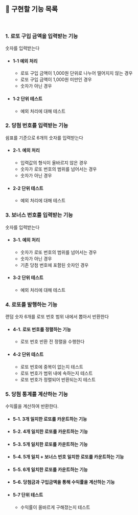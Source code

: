 ## 📌 구현할 기능 목록

<br/>

### 1. 로또 구입 금액을 입력받는 기능
  숫자를 입력받는다

- #### 1-1 예외 처리
  - 로또 구입 금액이 1,000원 단위로 나누어 떨어지지 않는 경우
  - 로또 구입 금액이 1,000원 미만인 경우
  - 숫자가 아닌 경우
    
- #### 1-2 단위 테스트
  - 예외 처리에 대해 테스트
    <br/>
### 2. 당첨 번호를 입력받는 기능
  쉼표를 기준으로 6개의 숫자를 입력받는다

- #### 2-1. 예외 처리
  - 입력값의 형식이 올바르지 않은 경우
  - 숫자가 로또 번호의 범위를 넘어서는 경우
  - 숫자가 아닌 경우

- #### 2-2 단위 테스트
  - 예외 처리에 대해 테스트
    <br/>
### 3. 보너스 번호를 입력받는 기능
  숫자를 입력받는다

- #### 3-1. 예외 처리
    - 숫자가 로또 번호의 범위를 넘어서는 경우
    - 숫자가 아닌 경우
    - 기존 당첨 번호에 포함된 숫자인 경우

- #### 3-2 단위 테스트
  - 예외 처리에 대해 테스트
    <br/>
### 4. 로또를 발행하는 기능
  랜덤 숫자 6개를 로또 번호 범위 내에서 뽑아서 반환한다

- #### 4-1. 로또 번호를 정렬하는 기능
  - 로또 번호 반환 전 정렬을 수행한다
    <br/>

- #### 4-2 단위 테스트
  - 로또 번호에 중복이 없는지 테스트
  - 로또 번호가 범위 내에 속하는지 테스트
  - 로또 번호가 정렬되어 반환되는지 테스트
    <br/>

### 5. 당첨 통계를 계산하는 기능
  수익률을 계산하여 반환한다.

- #### 5-1. 3개 일치한 로또를 카운트하는 기능
- #### 5-2. 4개 일치한 로또를 카운트하는 기능
- #### 5-3. 5개 일치한 로또를 카운트하는 기능
- #### 5-4. 5개 일치 + 보너스 번호 일치한 로또를 카운트하는 기능
- #### 5-5. 6개 일치한 로또를 카운트하는 기능
- #### 5-6. 당첨금과 구입금액을 통해 수익률을 계산하는 기능

- #### 5-7 단위 테스트
  - 수익률이 올바르게 구해졌는지 테스트
    <br/>